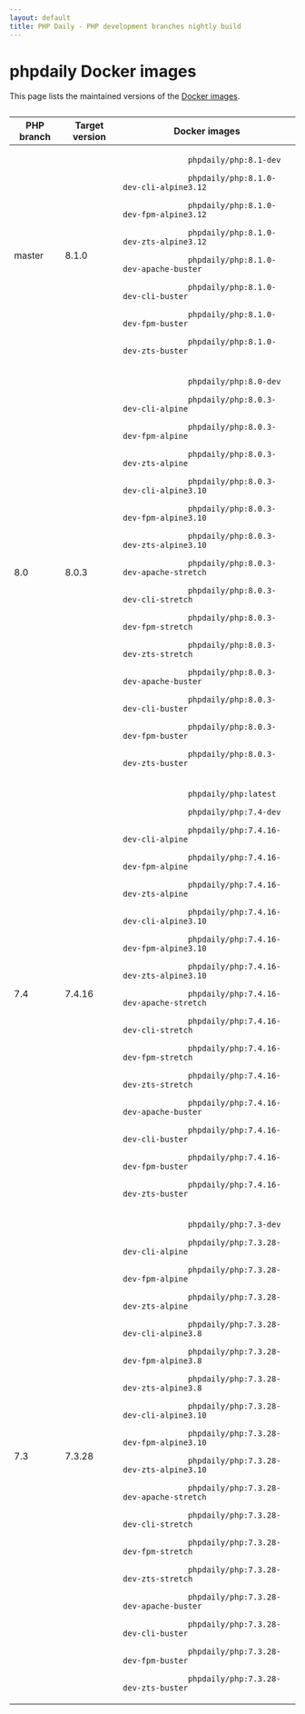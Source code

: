 ```yaml
---
layout: default
title: PHP Daily - PHP development branches nightly build
---
```


<div id="tables" class=" fluid">
  <h1 class="section double-padded">phpdaily Docker images</h1>
  <div class="section">
    <p>
      This page lists the maintained versions of the
      <a href="https://hub.docker.com/r/phpdaily/php">Docker images</a>.
    </p>
  </div>
  <div class="section" style="margin-top: 2em;">
    <table style="max-height: none;">
      <thead>
        <tr>
          <th>PHP branch</th>
          <th>Target version</th>
          <th>Docker images</th>
        </tr>
      </thead>
      <tbody>
        <tr>
          <td>master</td>
          <td>8.1.0</td>
          <td>
            <code>
              phpdaily/php:8.1-dev<br>
              phpdaily/php:8.1.0-dev-cli-alpine3.12<br>
              phpdaily/php:8.1.0-dev-fpm-alpine3.12<br>
              phpdaily/php:8.1.0-dev-zts-alpine3.12<br>
              phpdaily/php:8.1.0-dev-apache-buster<br>
              phpdaily/php:8.1.0-dev-cli-buster<br>
              phpdaily/php:8.1.0-dev-fpm-buster<br>
              phpdaily/php:8.1.0-dev-zts-buster
            </code>
          </td>
        </tr>
        <tr>
          <td>8.0</td>
          <td>8.0.3</td>
          <td>
            <code>
              phpdaily/php:8.0-dev<br>
              phpdaily/php:8.0.3-dev-cli-alpine<br>
              phpdaily/php:8.0.3-dev-fpm-alpine<br>
              phpdaily/php:8.0.3-dev-zts-alpine<br>
              phpdaily/php:8.0.3-dev-cli-alpine3.10<br>
              phpdaily/php:8.0.3-dev-fpm-alpine3.10<br>
              phpdaily/php:8.0.3-dev-zts-alpine3.10<br>
              phpdaily/php:8.0.3-dev-apache-stretch<br>
              phpdaily/php:8.0.3-dev-cli-stretch<br>
              phpdaily/php:8.0.3-dev-fpm-stretch<br>
              phpdaily/php:8.0.3-dev-zts-stretch<br>
              phpdaily/php:8.0.3-dev-apache-buster<br>
              phpdaily/php:8.0.3-dev-cli-buster<br>
              phpdaily/php:8.0.3-dev-fpm-buster<br>
              phpdaily/php:8.0.3-dev-zts-buster
            </code>
          </td>
        </tr>
        <tr>
          <td>7.4</td>
          <td>7.4.16</td>
          <td>
            <code>
              phpdaily/php:latest<br>
              phpdaily/php:7.4-dev<br>
              phpdaily/php:7.4.16-dev-cli-alpine<br>
              phpdaily/php:7.4.16-dev-fpm-alpine<br>
              phpdaily/php:7.4.16-dev-zts-alpine<br>
              phpdaily/php:7.4.16-dev-cli-alpine3.10<br>
              phpdaily/php:7.4.16-dev-fpm-alpine3.10<br>
              phpdaily/php:7.4.16-dev-zts-alpine3.10<br>
              phpdaily/php:7.4.16-dev-apache-stretch<br>
              phpdaily/php:7.4.16-dev-cli-stretch<br>
              phpdaily/php:7.4.16-dev-fpm-stretch<br>
              phpdaily/php:7.4.16-dev-zts-stretch<br>
              phpdaily/php:7.4.16-dev-apache-buster<br>
              phpdaily/php:7.4.16-dev-cli-buster<br>
              phpdaily/php:7.4.16-dev-fpm-buster<br>
              phpdaily/php:7.4.16-dev-zts-buster
            </code>
          </td>
        </tr>
        <tr>
          <td>7.3</td>
          <td>7.3.28</td>
          <td>
            <code>
              phpdaily/php:7.3-dev<br>
              phpdaily/php:7.3.28-dev-cli-alpine<br>
              phpdaily/php:7.3.28-dev-fpm-alpine<br>
              phpdaily/php:7.3.28-dev-zts-alpine<br>
              phpdaily/php:7.3.28-dev-cli-alpine3.8<br>
              phpdaily/php:7.3.28-dev-fpm-alpine3.8<br>
              phpdaily/php:7.3.28-dev-zts-alpine3.8<br>
              phpdaily/php:7.3.28-dev-cli-alpine3.10<br>
              phpdaily/php:7.3.28-dev-fpm-alpine3.10<br>
              phpdaily/php:7.3.28-dev-zts-alpine3.10<br>
              phpdaily/php:7.3.28-dev-apache-stretch<br>
              phpdaily/php:7.3.28-dev-cli-stretch<br>
              phpdaily/php:7.3.28-dev-fpm-stretch<br>
              phpdaily/php:7.3.28-dev-zts-stretch<br>
              phpdaily/php:7.3.28-dev-apache-buster<br>
              phpdaily/php:7.3.28-dev-cli-buster<br>
              phpdaily/php:7.3.28-dev-fpm-buster<br>
              phpdaily/php:7.3.28-dev-zts-buster
            </code>
          </td>
        </tr>
      </tbody>
    </table>
  </div>
</div>

